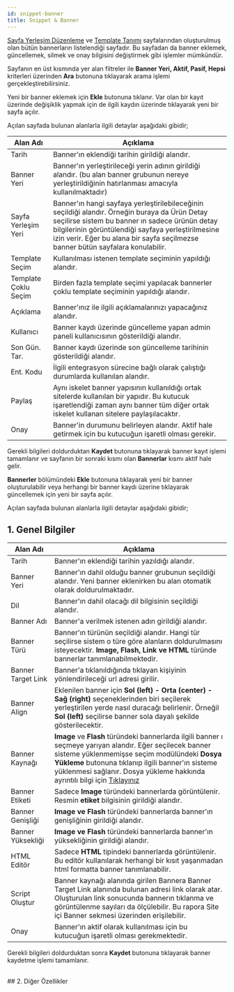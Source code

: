 ```yaml
---
id: snippet-banner
title: Snippet & Banner
---
```


[Sayfa Yerleşim Düzenleme](sayfa-yerlesim-duzenleme.md) ve [Template Tanımı](template-tanimi.md) sayfalarından oluşturulmuş olan bütün bannerların listelendiği sayfadır. Bu sayfadan da banner eklemek, güncellemek, silmek ve onay bilgisini değiştirmek gibi işlemler mümkündür.

Sayfanın en üst kısmında yer alan filtreler ile **Banner Yeri, Aktif, Pasif, Hepsi** kriterleri üzerinden **Ara** butonuna tıklayarak arama işlemi gerçekleştirebilirsiniz.

Yeni bir banner eklemek için **Ekle** butonuna tıklanır. Var olan bir kayıt üzerinde değişiklik yapmak için de ilgili kaydın üzerinde tıklayarak yeni bir sayfa açılır.

Açılan sayfada bulunan alanlarla ilgili detaylar aşağıdaki gibidir;

|Alan Adı|Açıklama|
|--|--|
|Tarih|Banner'ın eklendiği tarihin girildiği alandır.|
|Banner Yeri|Banner'ın yerleştirileceği yerin adının girildiği alandır. (bu alan banner grubunun nereye yerleştirildiğinin hatırlanması amacıyla kullanılmaktadır)|
|Sayfa Yerleşim Yeri|Banner'ın hangi sayfaya yerleştirilebileceğinin seçildiği alandır. Örneğin buraya da Ürün Detay seçilirse sistem bu banner ın sadece ürünün detay bilgilerinin görüntülendiği sayfaya yerleştirilmesine izin verir. Eğer bu alana bir sayfa seçilmezse banner bütün sayfalara konulabilir.|
|Template Seçim|Kullanılması istenen template seçiminin yapıldığı alandır. |
|Template Çoklu Seçim|Birden fazla template seçimi yapılacak bannerler çoklu template seçiminin yapıldığı alandır.|
|Açıklama|Banner'ınız ile ilgili açıklamalarınızı yapacağınız alandır.|
|Kullanıcı|Banner kaydı üzerinde güncelleme yapan admin paneli kullanıcısının gösterildiği alandır.|
|Son Gün. Tar.|Banner kaydı üzerinde son güncelleme tarihinin gösterildiği alandır.|
|Ent. Kodu|İlgili entegrasyon sürecine bağlı olarak çalıştığı durumlarda kullanılan alandır.|
|Paylaş|Aynı iskelet banner yapısının kullanıldığı ortak sitelerde kullanılan bir yapıdır. Bu kutucuk işaretlendiği zaman aynı banner tüm diğer ortak iskelet kullanan sitelere paylaşılacaktır.|
|Onay|Banner'in durumunu belirleyen alandır. Aktif hale getirmek için bu kutucuğun işaretli olması gerekir.|

Gerekli bilgileri doldurduktan **Kaydet** butonuna tıklayarak banner kayıt işlemi tamamlanır ve sayfanın bir sonraki kısmı olan **Bannerlar** kısmı aktif hale gelir.

**Bannerler** bölümündeki **Ekle** butonuna tıklayarak yeni bir banner oluşturulabilir veya herhangi bir banner kaydı üzerine tıklayarak güncellemek için yeni bir sayfa açılır.

Açılan sayfada bulunan alanlarla ilgili detaylar aşağıdaki gibidir;

## 1. Genel Bilgiler

|Alan Adı|Açıklama|
|--|--|
|Tarih|Banner'ın eklendiği tarihin yazıldığı alandır.|
|Banner Yeri|Banner'ın dahil olduğu banner grubunun seçildiği alandır. Yeni banner eklenirken bu alan otomatik olarak doldurulmaktadır.|
|Dil|Banner'ın dahil olacağı dil bilgisinin seçildiği alandır.|
|Banner Adı|Banner'a verilmek istenen adın girildiği alandır.|
|Banner Türü|Banner'ın türünün seçildiği alandır. Hangi tür seçilirse sistem o türe göre alanların doldurulmasını isteyecektir. **Image, Flash, Link ve HTML** türünde bannerlar tanımlanabilmektedir.|
|Banner Target Link|Banner'a tıklanıldığında tıklayan kişiyinin yönlendirileceği url adresi girilir.|
|Banner Align|Eklenilen banner için **Sol (left) - Orta (center) - Sağ (right)** seçeneklerinden biri seçilerek yerleştirilen yerde nasıl duracağı belirlenir. Örneğil **Sol (left)** seçilirse banner sola dayalı şekilde gösterilecektir.|
|Banner Kaynağı|**Image** ve **Flash** türündeki bannerlarda ilgili banner ı seçmeye yarıyan alandır. Eğer seçilecek banner sisteme yüklenmemişse seçim modülündeki **Dosya Yükleme** butonuna tıklanıp ilgili banner'ın sisteme yüklenmesi sağlanır. Dosya yükleme hakkında ayrıntılı bilgi için [Tıklayınız](resim-ve-dosya-yukleme.md)|
|Banner Etiketi|Sadece **Image** türündeki bannerlarda görüntülenir. Resmin **etiket** bilgisinin girildiği alandır.|
|Banner Genişliği|**Image ve Flash** türündeki bannerlarda banner'ın genişliğinin girildiği alandır.	|
|Banner Yüksekliği|**Image ve Flash** türündeki bannerlarda banner'ın yüksekliğinin girildiği alandır.|
|HTML Editör|Sadece **HTML** tipindeki bannerlarda görüntülenir. Bu editör kullanılarak herhangi bir kısıt yaşanmadan html formatta banner tanımlanabilir.|
|Script Oluştur|Banner kaynağı alanında girilen Bannera Banner Target Link alanında bulunan adresi link olarak atar. Oluşturulan link sonucunda bannerın tıklanma ve görüntülenme sayıları da ölçülebilir. Bu rapora Site içi Banner sekmesi üzerinden erişilebilir.|
|Onay|Banner'ın aktif olarak kullanılması için bu kutucuğun işaretli olması gerekmektedir.|

Gerekli bilgileri doldurduktan sonra **Kaydet**  butonuna tıklayarak banner kaydetme işlemi tamamlanır.

<br>
## 2. Diğer Özellikler




